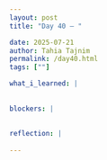 ```yaml
---
layout: post
title: "Day 40 – "

date: 2025-07-21
author: Tahia Tajnim
permalink: /day40.html
tags: [""]   

what_i_learned: |
  
  
blockers: |  
  
  
reflection: |
  
---
```

